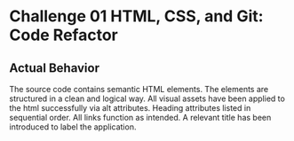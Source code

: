 # Challenge 01 HTML, CSS, and Git: Code Refactor

## Actual Behavior

The source code contains semantic HTML elements.
The elements are structured in a clean and logical way.
All visual assets have been applied to the html successfully via alt attributes.
Heading attributes listed in sequential order.
All links function as intended.
A relevant title has been introduced to label the application.
